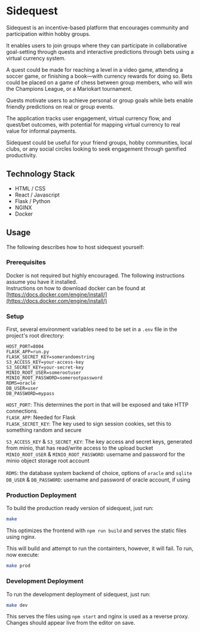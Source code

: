# Sidequest

Sidequest is an incentive-based platform that encourages community and participation within hobby groups.

It enables users to join groups where they can participate in collaborative goal-setting through quests and interactive predictions through bets using a virtual currency system. 

A quest could be made for reaching a level in a video game, attending a soccer game, or finishing a book—with currency rewards for doing so. 
Bets could be placed on a game of chess between group members, who will win the Champions League, or a Mariokart tournament.

Quests motivate users to achieve personal or group goals while bets enable friendly predictions on real or group events. 

The application tracks user engagement, virtual currency flow, and quest/bet outcomes, with potential for mapping virtual currency to real value for informal payments.

Sidequest could be useful for your friend groups, hobby communities, local clubs, or any social circles looking to seek engagement through gamified productivity. 

## Technology Stack

* HTML / CSS
* React / Javascript
* Flask / Python
* NGINX
* Docker

## Usage

The following describes how to host sidequest yourself:

### Prerequisites

Docker is not required but highly encouraged. The following instructions assume you have it installed.  
Instructions on how to download docker can be found at [https://docs.docker.com/engine/install/](https://docs.docker.com/engine/install/)

### Setup

First, several environment variables need to be set in a `.env` file in the project's root directory:

```
HOST_PORT=8004
FLASK_APP=run.py
FLASK_SECRET_KEY=somerandomstring
S3_ACCESS_KEY=your-access-key
S3_SECRET_KEY=your-secret-key
MINIO_ROOT_USER=somerootuser
MINIO_ROOT_PASSWORD=somerootpassword
RDMS=oracle
DB_USER=user
DB_PASSWORD=mypass
```
`HOST_PORT`: This determines the port in that will be exposed and take HTTP connections.  
`FLASK_APP`: Needed for Flask  
`FLASK_SECRET_KEY`: The key used to sign session cookies, set this to something random and secure  

`S3_ACCESS_KEY` & `S3_SECRET_KEY`: The key access and secret keys, generated from minio, that has read/write access to the upload bucket  
`MINIO_ROOT_USER` & `MINIO_ROOT_PASSWORD`: username and password for the minio object storage root account

`RDMS`: the database system backend of choice, options of `oracle` and `sqlite`　　
`DB_USER` & `DB_PASSWORD`: username and password of oracle account, if using

### Production Deployment

To build the production ready version of sidequest, just run:
```sh
make
```
This optimizes the frontend with `npm run build` and serves the static files using nginx.

This will build and attempt to run the containters, however, it will fail. To run, now execute:
```sh
make prod
```

### Development Deployment

To run the development deployment of sidequest, just run:
```sh
make dev
```
This serves the files using `npm start` and nginx is used as a reverse proxy. Changes should appear live from the editor on save.
